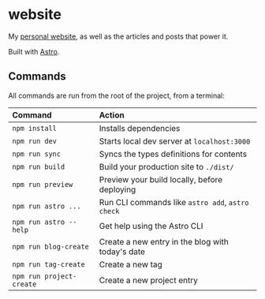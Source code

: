 # website

My [personal website](https://gohector.com), as well as the articles and posts that power it.

Built with [Astro](https://astro.build/).

## Commands

All commands are run from the root of the project, from a terminal:

| Command                  | Action                                           |
| :----------------------- | :----------------------------------------------- |
| `npm install`            | Installs dependencies                            |
| `npm run dev`            | Starts local dev server at `localhost:3000`      |
| `npm run sync`           | Syncs the types definitions for contents         |
| `npm run build`          | Build your production site to `./dist/`          |
| `npm run preview`        | Preview your build locally, before deploying     |
| `npm run astro ...`      | Run CLI commands like `astro add`, `astro check` |
| `npm run astro --help`   | Get help using the Astro CLI                     |
| `npm run blog-create`    | Create a new entry in the blog with today's date |
| `npm run tag-create`     | Create a new tag                                 |
| `npm run project-create` | Create a new project entry                       |

